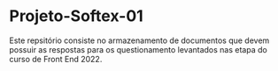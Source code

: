# Projeto-Softex-01
Este repsitório consiste no armazenamento de documentos que devem possuir as respostas para os questionamento levantados nas etapa do curso de Front End 2022.
